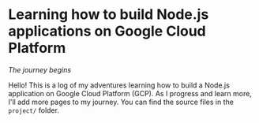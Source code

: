 # Learning how to build Node.js applications on Google Cloud Platform

*The journey begins*

Hello! This is a log of my adventures learning how to build a Node.js
application on Google Cloud Platform (GCP). As I progress and learn more,
I'll add more pages to my journey. You can find the source files in the
`project/` folder.